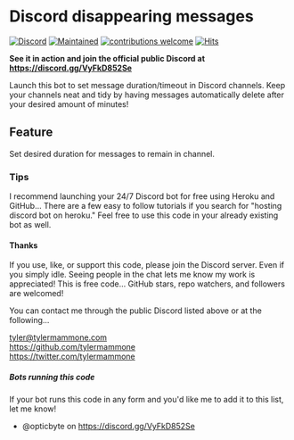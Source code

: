 # Discord disappearing messages

[![Discord](https://img.shields.io/discord/699902897319837776)](https://discord.gg/VyFkD852Se) [![Maintained](https://img.shields.io/maintenance/yes/2021)](https://github.com/tylermammone/disappearingDiscord/commits/master) [![contributions welcome](https://img.shields.io/badge/contributions-welcome-brightgreen.svg?style=flat)](https://github.com/tylermammone/disappearingDiscord/issues) [![Hits](https://hits.seeyoufarm.com/api/count/incr/badge.svg?url=https%3A%2F%2Fgithub.com%2Ftylermammone%2FdisappearingDiscord&count_bg=%2379C83D&title_bg=%23555555&icon=&icon_color=%23E7E7E7&title=hits&edge_flat=false)](https://hits.seeyoufarm.com)

**See it in action and join the official public Discord at https://discord.gg/VyFkD852Se**

Launch this bot to set message duration/timeout in Discord channels. Keep your channels neat and tidy by having messages automatically delete after your desired amount of minutes!

## Feature
Set desired duration for messages to remain in channel.  

### Tips
I recommend launching your 24/7 Discord bot for free using Heroku and GitHub... There are a few easy to follow tutorials if you search for "hosting discord bot on heroku." Feel free to use this code in your already existing bot as well.

#### Thanks
If you use, like, or support this code, please join the Discord server. Even if you simply idle. Seeing people in the chat lets me know my work is appreciated! This is free code... GitHub stars, repo watchers, and followers are welcomed!  

You can contact me through the public Discord listed above or at the following...  

tyler@tylermammone.com  
https://github.com/tylermammone  
https://twitter.com/tylermammone  

##### Bots running this code
If your bot runs this code in any form and you'd like me to add it to this list, let me know!  

* @opticbyte on https://discord.gg/VyFkD852Se
